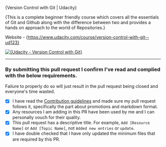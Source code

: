 <!--
	Steps to complete this Pull Request (PR)

	1. Please fill in the bracket enclosed fields {...} below.
	2. Make sure you say YES to all the conditions and check the boxes at the bottom by placing a 'x' in between the brackes [ ]. Like this - [x].
	3. Submit the PR.
-->

{Version Control with Git | Udacity}

{This is a complete beginner friendly course which covers all the essentials of Git and Github along with the difference between two and provides a hands on approach to the world of Repositories.}

Website - {https://www.udacity.com/course/version-control-with-git--ud123}

[![{Udacity - Version Control with Git}]({https://user-images.githubusercontent.com/29497701/67388497-65a9f180-f5b6-11e9-90c2-e741e47780e8.png})]({https://www.udacity.com/course/version-control-with-git--ud123})

--------

### By submitting this pull request I confirm I've read and complied with the below requirements.

Failure to properly do so will just result in the pull request being closed and everyone's time wasted.

- [x] I have read the [Contribution guidelines](https://github.com/aviaryan/learn-for-free/blob/master/CONTRIBUTING.md) and made sure my pull request follows it, specifically the part about promotions and markdown format.
- [x] Any resources I am adding in this PR have been used by me and I can personally vouch for their quality.
- [x] This pull request has a descriptive title. For example, `Add [Resource Name]` or `Add [Topic Name]`, not `Added new entries` or `update`.
- [x] I have double checked that I have only updated the minimum files that are required by this PR.
